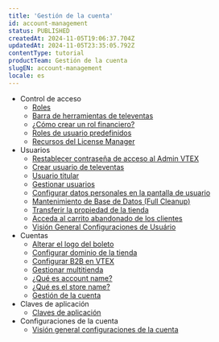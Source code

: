 ```yaml
---
title: 'Gestión de la cuenta'
id: account-management
status: PUBLISHED
createdAt: 2024-11-05T19:06:37.704Z
updatedAt: 2024-11-05T23:35:05.792Z
contentType: tutorial
productTeam: Gestión de la cuenta
slugEN: account-management
locale: es
---
```


- Control de acceso
    - [Roles](/es/docs/tutorials/roles)
    - [Barra de herramientas de televentas](/es/docs/tutorials/barra-de-herramientas-de-televentas)
    - [¿Cómo crear un rol financiero?](/es/docs/tutorials/como-crear-un-rol-financiero)
    - [Roles de usuario predefinidos](/es/docs/tutorials/roles-de-usuario-predefinidos)
    - [Recursos del License Manager](/es/docs/tutorials/recursos-del-license-manager)
- Usuarios
    - [Restablecer contraseña de acceso al Admin VTEX](/es/docs/tutorials/restablecer-contrasena-de-acceso-al-admin-vtex)
    - [Crear usuario de televentas](/es/docs/tutorials/como-creo-un-usuario-de-televentas)
    - [Usuario titular](/es/docs/tutorials/que-es-el-usuario-titular)
    - [Gestionar usuarios](/es/docs/tutorials/gestionar-usuarios)
    - [Configurar datos personales en la pantalla de usuario](/es/docs/tutorials/configurar-datos-personales-en-la-pantalla-de-usuario)
    - [Mantenimiento de Base de Datos (Full Cleanup)](/es/docs/tutorials/mantenimiento-de-base-de-datos-full-cleanup)
    - [Transferir la propiedad de la tienda](/es/docs/tutorials/transferir-la-propiedad-de-la-tienda)
    - [Acceda al carrito abandonado de los clientes](/es/docs/tutorials/acceda-al-carrito-abandonado-de-los-clientes)
    - [Visión General Configuraciones de Usuário](/es/docs/tutorials/vision-general-configuraciones-de-usuario)
- Cuentas
    - [Alterar el logo del boleto](/es/docs/tutorials/como-alterar-el-logo-del-boleto)
    - [Configurar dominio de la tienda](/es/docs/tutorials/configurar-dominio-de-la-tienda)
    - [Configurar B2B en VTEX](/es/docs/tutorials/configurando-b2b-na-vtex)
    - [Gestionar multitienda](/es/docs/tutorials/gestionar-multitienda)
    - [¿Qué es account name?](/es/docs/tutorials/que-es-account-name)
    - [¿Qué es el store name?](/es/docs/tutorials/que-es-el-store-name)
    - [Gestión de la cuenta](/es/docs/tutorials/gestion-de-la-cuenta)
- Claves de aplicación
    - [Claves de aplicación](/es/docs/tutorials/claves-de-aplicacion)
- Configuraciones de la cuenta
    - [Visión general configuraciones de la cuenta](/es/docs/tutorials/vision-general-configuraciones-de-la-cuenta)
